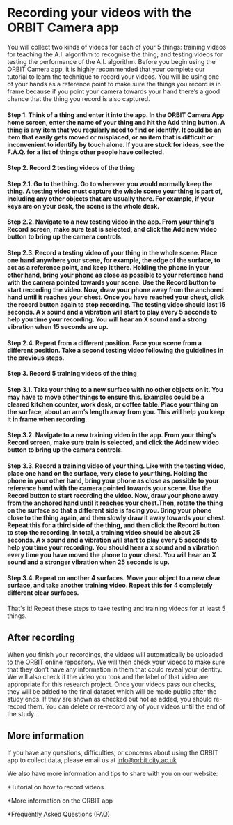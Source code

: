# Recording your videos with the ORBIT Camera app  

You will collect two kinds of videos for each of your 5 things: training videos for teaching the A.I. algorithm to recognise the thing, and testing videos for testing the performance of the A.I. algorithm. Before you begin using the ORBIT Camera app, it is highly recommended that your complete our tutorial to learn the technique to record your videos. You will be using one of your hands as a reference point to make sure the things you record is in frame because if you point your camera towards your hand there’s a good chance that the thing you record is also captured. 

#### Step 1. Think of a thing and enter it into the app. In the ORBIT Camera App home screen, enter the name of your thing and hit the Add thing button. A thing is any item that you regularly need to find or identify. It could be an item that easily gets moved or misplaced, or an item that is difficult or inconvenient to identify by touch alone. If you are stuck for ideas, see the F.A.Q. for a list of things other people have collected. 

#### Step 2. Record 2 testing videos of the thing

#### Step 2.1. Go to the thing. Go to wherever you would normally keep the thing. A testing video must capture the whole scene your thing is part of, including any other objects that are usually there. For example, if your keys are on your desk, the scene is the whole desk. 

#### Step 2.2. Navigate to a new testing video in the app. From your thing's Record screen, make sure test is selected, and click the Add new video button to bring up the camera controls. 

#### Step 2.3. Record a testing video of your thing in the whole scene. Place one hand anywhere your scene, for example, the edge of the surface, to act as a reference point, and keep it there. Holding the phone in your other hand, bring your phone as close as possible to your reference hand with the camera pointed towards your scene. Use the Record button to start recording the video. Now, draw your phone away from the anchored hand until it reaches your chest. Once you have reached your chest, click the record button again to stop recording. The testing video should last 15 seconds. A x sound and a vibration will start to play every 5 seconds to help you time your recording. You will hear an X sound and a strong vibration when 15 seconds are up.  

#### Step 2.4. Repeat from a different position. Face your scene from a different position. Take a second testing video following the guidelines in the previous steps. 


#### Step 3. Record 5 training videos of the thing 

#### Step 3.1. Take your thing to a new surface with no other objects on it. You may have to move other things to ensure this. Examples could be a cleared kitchen counter, work desk, or coffee table. Place your thing on the surface, about an arm’s length away from you. This will help you keep it in frame when recording. 

#### Step 3.2. Navigate to a new training video in the app. From your thing’s Record screen, make sure train is selected, and click the Add new video button to bring up the camera controls. 

#### Step 3.3. Record a training video of your thing. Like with the testing video, place one hand on the surface, very close to your thing. Holding the phone in your other hand, bring your phone as close as possible to your reference hand with the camera pointed towards your scene. Use the Record button to start recording the video. Now, draw your phone away from the anchored hand until it reaches your chest.Then, rotate the thing on the surface so that a different side is facing you. Bring your phone close to the thing again, and then slowly draw it away towards your chest. Repeat this for a third side of the thing, and then click the Record button to stop the recording. In total, a training video should be about 25 seconds. A x sound and a vibration will start to play every 5 seconds to help you time your recording. You should hear a x sound and a vibration every time you have moved the phone to your chest. You will hear an X sound and a stronger vibration when 25 seconds is up.  

#### Step 3.4. Repeat on another 4 surfaces. Move your object to a new clear surface, and take another training video. Repeat this for 4 completely different clear surfaces. 

That's it! Repeat these steps to take testing and training videos for at least 5 things. 

## After recording  

When you finish your recordings, the videos will automatically be uploaded to the ORBIT online repository. We will then check your videos to make sure that they don’t have any information in them that could reveal your identity. We will also check if the video you took and the label of that video are appropriate for this research project. Once your videos pass our checks, they will be added to the final dataset which will be made public after the study ends. If they are shown as checked but not as added, you should re-record them. You can delete or re-record any of your videos until the end of the study.  . 

## More information  

If you have any questions, difficulties, or concerns about using the ORBIT app to collect data, please email us at info@orbit.city.ac.uk  

We also have more information and tips to share with you on our website: 

*Tutorial on how to record videos 

*More information on the ORBIT app 

*Frequently Asked Questions (FAQ) 
